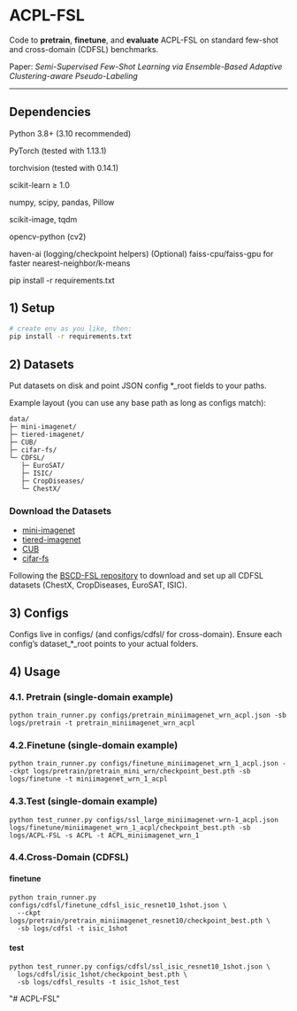 # ACPL-FSL

Code to **pretrain**, **finetune**, and **evaluate** ACPL-FSL on standard few-shot and cross-domain (CDFSL) benchmarks.  

Paper: *Semi-Supervised Few-Shot Learning via Ensemble-Based Adaptive Clustering-aware Pseudo-Labeling*  

---

## Dependencies

Python 3.8+ (3.10 recommended)

PyTorch (tested with 1.13.1)

torchvision (tested with 0.14.1)

scikit-learn ≥ 1.0

numpy, scipy, pandas, Pillow

scikit-image, tqdm

opencv-python (cv2)

haven-ai (logging/checkpoint helpers)
(Optional) faiss-cpu/faiss-gpu for faster nearest-neighbor/k-means 

pip install -r requirements.txt


## 1) Setup

```bash
# create env as you like, then:
pip install -r requirements.txt
```


## 2) Datasets

Put datasets on disk and point JSON config *_root fields to your paths.

Example layout (you can use any base path as long as configs match):
```
data/
├─ mini-imagenet/
├─ tiered-imagenet/
├─ CUB/
├─ cifar-fs/
└─ CDFSL/
   ├─ EuroSAT/
   ├─ ISIC/
   ├─ CropDiseases/
   └─ ChestX/
```

### Download the Datasets

* [mini-imagenet](https://github.com/renmengye/few-shot-ssl-public#miniimagenet) 
* [tiered-imagenet](https://github.com/renmengye/few-shot-ssl-public#tieredimagenet)
* [CUB](https://github.com/wyharveychen/CloserLookFewShot/tree/master/filelists/CUB)
* [cifar-fs](https://github.com/bertinetto/r2d2#cifar-fs)

Following the [BSCD-FSL repository](https://github.com/IBM/cdfsl-benchmark) to download and set up all CDFSL datasets (ChestX, CropDiseases, EuroSAT, ISIC).

## 3) Configs

Configs live in configs/ (and configs/cdfsl/ for cross-domain).
Ensure each config’s dataset_*_root points to your actual folders.


## 4) Usage

### 4.1. Pretrain (single-domain example)
```
python train_runner.py configs/pretrain_miniimagenet_wrn_acpl.json -sb logs/pretrain -t pretrain_miniimagenet_wrn_acpl
```
### 4.2.Finetune (single-domain example)
```
python train_runner.py configs/finetune_miniimagenet_wrn_1_acpl.json --ckpt logs/pretrain/pretrain_mini_wrn/checkpoint_best.pth -sb logs/finetune -t miniimagenet_wrn_1_acpl
```
### 4.3.Test (single-domain example)
```
python test_runner.py configs/ssl_large_miniimagenet-wrn-1_acpl.json logs/finetune/miniimagenet_wrn_1_acpl/checkpoint_best.pth -sb logs/ACPL-FSL -s ACPL -t ACPL_miniimagenet_wrn_1
```
### 4.4.Cross-Domain (CDFSL)

#### finetune
```
python train_runner.py configs/cdfsl/finetune_cdfsl_isic_resnet10_1shot.json \
  --ckpt logs/pretrain/pretrain_miniimagenet_resnet10/checkpoint_best.pth \
  -sb logs/cdfsl -t isic_1shot
```
#### test
```
python test_runner.py configs/cdfsl/ssl_isic_resnet10_1shot.json \
  logs/cdfsl/isic_1shot/checkpoint_best.pth \
  -sb logs/cdfsl_results -t isic_1shot_test
```
"# ACPL-FSL" 
